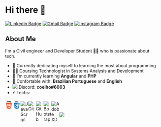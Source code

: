 # Hi there 👋
[![Linkedin Badge](https://img.shields.io/badge/-gabrielcoelhox-blue?style=for-the-badge&logo=Linkedin&logoColor=white&link=https://www.linkedin.com/in/gabrielcoelhox/)](https://www.linkedin.com/in/gabrielcoelhox/) 
[![Gmail Badge](https://img.shields.io/badge/-Email-c14438?style=for-the-badge&logo=Gmail&logoColor=white&link=mailto:gabriel.coelhox@gmail.com)](mailto:gabriel.coelhox@gmail.com)
[![Instagram Badge](https://img.shields.io/badge/Instagram-E4405F?style=for-the-badge&logo=instagram&logoColor=white&link=https://www.instagram.com/gabrielcoelhox/)](https://www.instagram.com/gabrielcoelhox/)

## About Me 
I'm a Civil engineer and Developer Student 👨‍💻 who is passionate about tech. 


- 🎯 Currently dedicating myself to learning the most about programming
- 👨‍🎓 Coursing Technologist in Systems Analysis and Development
- 🌱 I’m currently learning **Angular** and **PHP**
- 💬 Confortable with: **Brazilian Portuguese** and **English**
- <img width="20px" src="https://i.ibb.co/WvyBdTt/kisspng-discord-logo-computer-servers-download-5b305fe98e08f7-2183982315298969375818.png"/> Discord: **coelho#6003**
- ⚡ Techs:
<img align="left" alt="HTML5" width="25px" src="https://raw.githubusercontent.com/github/explore/80688e429a7d4ef2fca1e82350fe8e3517d3494d/topics/html/html.png"/>
<img align="left" alt="CSS3" width="25px" src="https://raw.githubusercontent.com/github/explore/80688e429a7d4ef2fca1e82350fe8e3517d3494d/topics/css/css.png">
<img align="left" alt="JavaScript" width="25px" src="https://raw.githubusercontent.com/jmnote/z-icons/master/svg/javascript.svg"/>
<img align="left" alt="Git" width="25px" src="https://raw.githubusercontent.com/jmnote/z-icons/master/svg/git.svg"/>
<img align="left" alt="GitHub" width="25px" src="https://raw.githubusercontent.com/jmnote/z-icons/master/svg/github.svg"/>
<img align="left" alt="Bootstrap" width="25px" src="https://raw.githubusercontent.com/jmnote/z-icons/master/svg/bootstrap.svg"/>
<img align="left" alt="Adobe XD" width="26px" src="https://cdn.worldvectorlogo.com/logos/adobe-xd.svg"/>
</br>
</br>
<img align="center" src="https://github-readme-stats.vercel.app/api/top-langs/?username=gabrielcoelhox&layout=compact&theme=react" />

[instagram]: https://instagram.com/gabrielcoelhox
[linkedin]: https://linkedin.com/in/gabrielcoelhox
